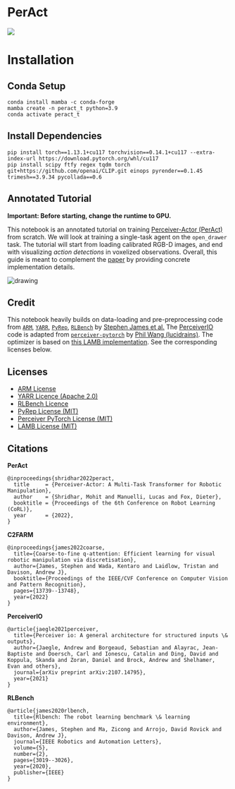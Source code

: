 # **PerAct** 

<p align="left">
    </a>
    <a href="https://colab.research.google.com/drive/1HAqemP4cE81SQ6QO1-N85j5bF4C0qLs0?usp=sharing" target="_blank">
        <img src="https://img.shields.io/badge/colab-minimal">
    </a>
</p>


# Installation

## Conda Setup
```shell
conda install mamba -c conda-forge
mamba create -n peract_t python=3.9
conda activate peract_t
```

## Install Dependencies
```shell
pip install torch==1.13.1+cu117 torchvision==0.14.1+cu117 --extra-index-url https://download.pytorch.org/whl/cu117
pip install scipy ftfy regex tqdm torch git+https://github.com/openai/CLIP.git einops pyrender==0.1.45 trimesh==3.9.34 pycollada==0.6
```




## Annotated Tutorial 

**Important: Before starting, change the runtime to GPU.**

This notebook is an annotated tutorial on training [Perceiver-Actor (PerAct)](https://peract.github.io/) from scratch. We will look at training a single-task agent on the `open_drawer` task.  The tutorial will start from loading calibrated RGB-D images, and end with visualizing *action detections* in voxelized observations. Overall, this guide is 
meant to complement the [paper](https://peract.github.io/) by providing concrete implementation details.  

<img src="https://peract.github.io/media/figures/sim_task.jpg" alt="drawing"/>

## Credit
This notebook heavily builds on data-loading and pre-preprocessing code from [`ARM`](https://github.com/stepjam/ARM), [`YARR`](https://github.com/stepjam/YARR), [`PyRep`](https://github.com/stepjam/PyRep), [`RLBench`](https://github.com/stepjam/RLBench) by [Stephen James et al.](https://stepjam.github.io/) The [PerceiverIO](https://arxiv.org/abs/2107.14795) code is adapted from [`perceiver-pytorch`](https://github.com/lucidrains/perceiver-pytorch) by [Phil Wang (lucidrains)](https://github.com/lucidrains). The optimizer is based on [this LAMB implementation](https://github.com/cybertronai/pytorch-lamb). See the corresponding licenses below.

## Licenses
- [ARM License](https://github.com/stepjam/ARM/blob/main/LICENSE)
- [YARR Licence (Apache 2.0)](https://github.com/stepjam/YARR/blob/main/LICENSE)
- [RLBench Licence](https://github.com/stepjam/RLBench/blob/master/LICENSE)
- [PyRep License (MIT)](https://github.com/stepjam/PyRep/blob/master/LICENSE)
- [Perceiver PyTorch License (MIT)](https://github.com/lucidrains/perceiver-pytorch/blob/main/LICENSE)
- [LAMB License (MIT)](https://github.com/cybertronai/pytorch-lamb/blob/master/LICENSE)


## Citations 

**PerAct**
```
@inproceedings{shridhar2022peract,
  title     = {Perceiver-Actor: A Multi-Task Transformer for Robotic Manipulation},
  author    = {Shridhar, Mohit and Manuelli, Lucas and Fox, Dieter},
  booktitle = {Proceedings of the 6th Conference on Robot Learning (CoRL)},
  year      = {2022},
}
```

**C2FARM**
```
@inproceedings{james2022coarse,
  title={Coarse-to-fine q-attention: Efficient learning for visual robotic manipulation via discretisation},
  author={James, Stephen and Wada, Kentaro and Laidlow, Tristan and Davison, Andrew J},
  booktitle={Proceedings of the IEEE/CVF Conference on Computer Vision and Pattern Recognition},
  pages={13739--13748},
  year={2022}
}
```

**PerceiverIO**
```
@article{jaegle2021perceiver,
  title={Perceiver io: A general architecture for structured inputs \& outputs},
  author={Jaegle, Andrew and Borgeaud, Sebastian and Alayrac, Jean-Baptiste and Doersch, Carl and Ionescu, Catalin and Ding, David and Koppula, Skanda and Zoran, Daniel and Brock, Andrew and Shelhamer, Evan and others},
  journal={arXiv preprint arXiv:2107.14795},
  year={2021}
}
```


**RLBench**
```
@article{james2020rlbench,
  title={Rlbench: The robot learning benchmark \& learning environment},
  author={James, Stephen and Ma, Zicong and Arrojo, David Rovick and Davison, Andrew J},
  journal={IEEE Robotics and Automation Letters},
  volume={5},
  number={2},
  pages={3019--3026},
  year={2020},
  publisher={IEEE}
}
```
